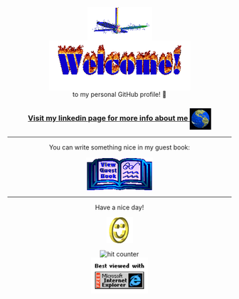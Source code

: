 <div align="center">
<img src="https://github.com/arahsafari/arahsafari/raw/main/img/fan-1.gif" alt="Fan" align="center">
</div>

<div align="center">
<img src="https://github.com/arahsafari/arahsafari/raw/main/img/welcome-fire.gif" alt="Welcome" align="center">
</div>

<div align="center">
to my personal GitHub profile! 🥳
</div>

<h3 align="center">
<a href="https://www.linkedin.com/in/arahsafari">Visit my linkedin page for more info about me
<img src="https://github.com/arahsafari/arahsafari/raw/main/img/website.gif" alt="Visit homepage" align="center">
</a>
</h3>

<hr>

<div align="center">
<p>You can write something nice in my guest book:</p>
<a href="https://github.com/arahsafari/arahsafari/issues"><img src="https://github.com/arahsafari/arahsafari/raw/main/img/guestbook.gif" alt="Guest book" align="center"></a>
</div>

<hr>

<div align="center">
<p>Have a nice day!</p>
<div>
<img src="https://github.com/arahsafari/arahsafari/raw/main/img/smile.gif" alt="Smiley" align="center">
</div>
</div>

<div align="center">
<p></p>
<img src="https://profile-counter.glitch.me/arahsafari/count.svg" alt="hit counter" align="center">
</div>

<div align="center">
<img src="https://github.com/arahsafari/arahsafari/raw/main/img/ie.jpg" alt="Best viewed with Microsoft Internet Explorer" align="center" width="128">
</div>
